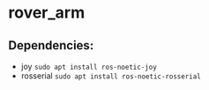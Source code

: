# rover_arm

## Dependencies:
 - joy ```sudo apt install ros-noetic-joy```
 - rosserial ```sudo apt install ros-noetic-rosserial```
